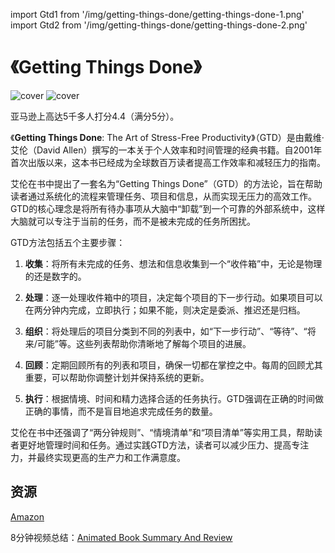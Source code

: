 
import Gtd1 from '/img/getting-things-done/getting-things-done-1.png'
import Gtd2 from '/img/getting-things-done/getting-things-done-2.png'

# 《Getting Things Done》


<img src={Gtd1} alt="cover" style={{width:300}} />
<img src={Gtd2} alt="cover" style={{width:400}} />

亚马逊上高达5千多人打分4.4（满分5分）。

《**Getting Things Done**: The Art of Stress-Free Productivity》（GTD）是由戴维·艾伦（David Allen）撰写的一本关于个人效率和时间管理的经典书籍。自2001年首次出版以来，这本书已经成为全球数百万读者提高工作效率和减轻压力的指南。

艾伦在书中提出了一套名为“Getting Things Done”（GTD）的方法论，旨在帮助读者通过系统化的流程来管理任务、项目和信息，从而实现无压力的高效工作。GTD的核心理念是将所有待办事项从大脑中“卸载”到一个可靠的外部系统中，这样大脑就可以专注于当前的任务，而不是被未完成的任务所困扰。

GTD方法包括五个主要步骤：

1. **收集**：将所有未完成的任务、想法和信息收集到一个“收件箱”中，无论是物理的还是数字的。

2. **处理**：逐一处理收件箱中的项目，决定每个项目的下一步行动。如果项目可以在两分钟内完成，立即执行；如果不能，则决定是委派、推迟还是归档。

3. **组织**：将处理后的项目分类到不同的列表中，如“下一步行动”、“等待”、“将来/可能”等。这些列表帮助你清晰地了解每个项目的进展。

4. **回顾**：定期回顾所有的列表和项目，确保一切都在掌控之中。每周的回顾尤其重要，可以帮助你调整计划并保持系统的更新。

5. **执行**：根据情境、时间和精力选择合适的任务执行。GTD强调在正确的时间做正确的事情，而不是盲目地追求完成任务的数量。

艾伦在书中还强调了“两分钟规则”、“情境清单”和“项目清单”等实用工具，帮助读者更好地管理时间和任务。通过实践GTD方法，读者可以减少压力、提高专注力，并最终实现更高的生产力和工作满意度。

## 资源

[Amazon](https://www.amazon.com/Getting-Things-Done-Stress-Free-Productivity/dp/0142000280)


8分钟视频总结：[Animated Book Summary And Review](https://www.youtube.com/watch?v=gCswMsONkwY)



